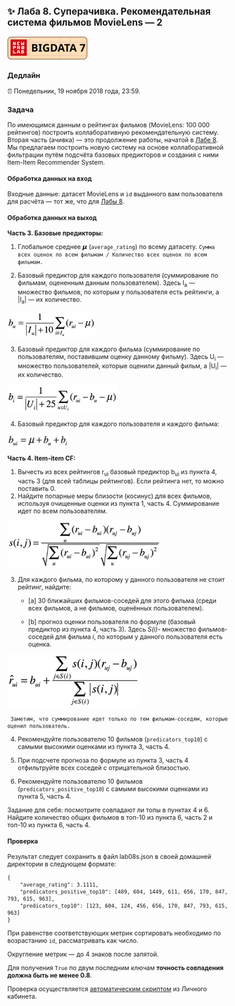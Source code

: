 ## ✨ Лаба 8. Суперачивка. Рекомендательная система фильмов MovieLens — 2

##### [![New Professions Lab — Big Data 9](/extra/images/npl7.svg)](https://github.com/newprolab/content_bigdata9)

### Дедлайн

⏰ Понедельник, 19 ноября 2018 года, 23:59.

### Задача

По имеющимся данным о рейтингах фильмов (MovieLens: 100 000 рейтингов) построить коллаборативную рекомендательную систему. Вторая часть (ачивка) — это продолжение работы, начатой в [Лабе 8](lab08.md). Мы предлагаем построить новую систему на основе коллаборативной фильтрации путём подсчёта базовых предикторов и создания с ними Item-Item Recommender System.

#### Обработка данных на вход

Входные данные: датасет MovieLens и `id` выданного вам пользователя для расчёта — тот же, что для [Лабы 8](lab08.md).

#### Обработка данных на выход

**Часть 3. Базовые предикторы:**

1. Глобальное среднее 𝞵 (`average_rating`) по всему датасету. `Сумма всех оценок по всем фильмам / Количество всех оценок по всем фильмам.`

2. Базовый предиктор для каждого пользователя (суммирование по фильмам, оцененным данным пользователем). Здесь I<sub>a</sub> — множество фильмов, по которым у пользователя есть рейтинги, а |I<sub>a</sub>| — их количество.

<img width="200px" src="images/laba08s_base_u.png">

3. Базовый предиктор для каждого фильма (суммирование по пользователям, поставившим оценку данному фильму). Здесь U<sub>i</sub> — множество пользователей, которые оценили данный фильм, а |U<sub>i</sub>| — их количество.

<img width="250px" src="images/laba08s_base_i.png">

4. Базовый предиктор для каждого пользователя и каждого фильма:

<img width="140px" src="images/laba08s_base_ui.png">

**Часть 4. Item-item CF:**

1. Вычесть из всех рейтингов r<sub>ui</sub> базовый предиктор b<sub>ui</sub> из пункта 4, часть 3 (для всей таблицы рейтингов). Если рейтинга нет, то можно поставить 0.
2. Найдите попарные меры близости (косинус) для всех фильмов, используя очищенные оценки из пункта 1, часть 4. Суммирование идет по всем пользователям.

<img width="350px" src="images/laba08s_cosine_items.png">

3. Для каждого фильма, по которому у данного пользователя не стоит рейтинг, найдите:

   * [a] 30 ближайших фильмов-соседей для этого фильма (среди всех фильмов, а не фильмов, оценённых пользователем).

   * [b] прогноз оценки пользователя по формуле (базовый предиктор из пункта 4, часть 3).  Здесь *S(i)*- множество фильмов-соседей для фильма *i*, по которым у данного пользователя есть оценка.
<img width="300px" src="images/laba08s_item_item_cf.png">

     Заметим, что суммирование идет только по тем фильмам-соседям, которые оценил пользователь.

4. Рекомендуйте пользователю 10 фильмов (`predicators_top10`) с самыми высокими оценками из пункта 3, часть 4.

5. При подсчете прогноза по формуле из пункта 3, часть 4 отфильтруйте всех соседей с отрицательной близостью.

6. Рекомендуйте пользователю 10 фильмов (`predicators_positive_top10`) с самыми высокими оценками из пункта 5, часть 4.

Задание для себя: посмотрите совпадают ли топы в пунктах 4 и 6. Найдите количество общих фильмов в топ-10 из пункта 6, часть 2  и топ-10 из пункта 6, часть 4.

#### Проверка

Результат следует сохранить в файл lab08s.json в своей домашней директории в следующем формате:

```
{
    "average_rating": 3.1111,
    "predicators_positive_top10": [489, 604, 1449, 611, 656, 170, 847, 793, 615, 963],
    "predicators_top10": [123, 604, 124, 456, 656, 170, 847, 793, 615, 963]
}
```

При равенстве соответствующих метрик сортировать необходимо по возрастанию `id`, рассматривать как число.

Округление метрик — до 4 знаков после запятой.

Для получения `True` по двум последним ключам **точность совпадения должна быть не менее 0.8**.

Проверка осуществляется [автоматическим скриптом](http://lk.newprolab.com/lab/laba08s) из Личного кабинета.
